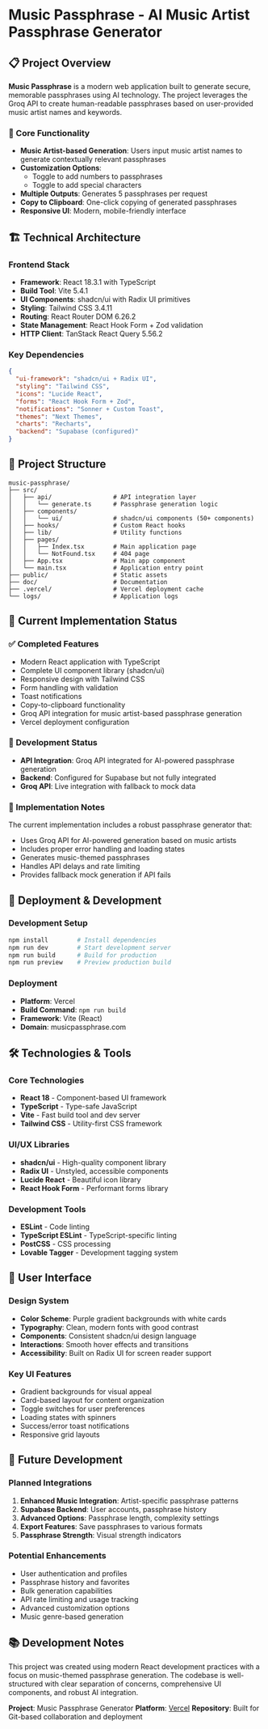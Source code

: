 # Music Passphrase - AI Music Artist Passphrase Generator

## 📋 Project Overview

**Music Passphrase** is a modern web application built to generate secure, memorable passphrases using AI technology. The project leverages the Groq API to create human-readable passphrases based on user-provided music artist names and keywords.

### 🎯 Core Functionality

- **Music Artist-based Generation**: Users input music artist names to generate contextually relevant passphrases
- **Customization Options**:
  - Toggle to add numbers to passphrases
  - Toggle to add special characters
- **Multiple Outputs**: Generates 5 passphrases per request
- **Copy to Clipboard**: One-click copying of generated passphrases
- **Responsive UI**: Modern, mobile-friendly interface

## 🏗️ Technical Architecture

### Frontend Stack

- **Framework**: React 18.3.1 with TypeScript
- **Build Tool**: Vite 5.4.1
- **UI Components**: shadcn/ui with Radix UI primitives
- **Styling**: Tailwind CSS 3.4.11
- **Routing**: React Router DOM 6.26.2
- **State Management**: React Hook Form + Zod validation
- **HTTP Client**: TanStack React Query 5.56.2

### Key Dependencies

```json
{
  "ui-framework": "shadcn/ui + Radix UI",
  "styling": "Tailwind CSS",
  "icons": "Lucide React",
  "forms": "React Hook Form + Zod",
  "notifications": "Sonner + Custom Toast",
  "themes": "Next Themes",
  "charts": "Recharts",
  "backend": "Supabase (configured)"
}
```

## 📁 Project Structure

```
music-passphrase/
├── src/
│   ├── api/                 # API integration layer
│   │   └── generate.ts      # Passphrase generation logic
│   ├── components/
│   │   └── ui/              # shadcn/ui components (50+ components)
│   ├── hooks/               # Custom React hooks
│   ├── lib/                 # Utility functions
│   ├── pages/
│   │   ├── Index.tsx        # Main application page
│   │   └── NotFound.tsx     # 404 page
│   ├── App.tsx              # Main app component
│   └── main.tsx             # Application entry point
├── public/                  # Static assets
├── doc/                     # Documentation
├── .vercel/                 # Vercel deployment cache
└── logs/                    # Application logs
```

## 🔧 Current Implementation Status

### ✅ Completed Features

- Modern React application with TypeScript
- Complete UI component library (shadcn/ui)
- Responsive design with Tailwind CSS
- Form handling with validation
- Toast notifications
- Copy-to-clipboard functionality
- Groq API integration for music artist-based passphrase generation
- Vercel deployment configuration

### 🚧 Development Status

- **API Integration**: Groq API integrated for AI-powered passphrase generation
- **Backend**: Configured for Supabase but not fully integrated
- **Groq API**: Live integration with fallback to mock data

### 📝 Implementation Notes

The current implementation includes a robust passphrase generator that:

- Uses Groq API for AI-powered generation based on music artists
- Includes proper error handling and loading states
- Generates music-themed passphrases
- Handles API delays and rate limiting
- Provides fallback mock generation if API fails

## 🚀 Deployment & Development

### Development Setup

```bash
npm install        # Install dependencies
npm run dev        # Start development server
npm run build      # Build for production
npm run preview    # Preview production build
```

### Deployment

- **Platform**: Vercel
- **Build Command**: `npm run build`
- **Framework**: Vite (React)
- **Domain**: musicpassphrase.com

## 🛠️ Technologies & Tools

### Core Technologies

- **React 18** - Component-based UI framework
- **TypeScript** - Type-safe JavaScript
- **Vite** - Fast build tool and dev server
- **Tailwind CSS** - Utility-first CSS framework

### UI/UX Libraries

- **shadcn/ui** - High-quality component library
- **Radix UI** - Unstyled, accessible components
- **Lucide React** - Beautiful icon library
- **React Hook Form** - Performant forms library

### Development Tools

- **ESLint** - Code linting
- **TypeScript ESLint** - TypeScript-specific linting
- **PostCSS** - CSS processing
- **Lovable Tagger** - Development tagging system

## 🎨 User Interface

### Design System

- **Color Scheme**: Purple gradient backgrounds with white cards
- **Typography**: Clean, modern fonts with good contrast
- **Components**: Consistent shadcn/ui design language
- **Interactions**: Smooth hover effects and transitions
- **Accessibility**: Built on Radix UI for screen reader support

### Key UI Features

- Gradient backgrounds for visual appeal
- Card-based layout for content organization
- Toggle switches for user preferences
- Loading states with spinners
- Success/error toast notifications
- Responsive grid layouts

## 🔮 Future Development

### Planned Integrations

1. **Enhanced Music Integration**: Artist-specific passphrase patterns
2. **Supabase Backend**: User accounts, passphrase history
3. **Advanced Options**: Passphrase length, complexity settings
4. **Export Features**: Save passphrases to various formats
5. **Passphrase Strength**: Visual strength indicators

### Potential Enhancements

- User authentication and profiles
- Passphrase history and favorites
- Bulk generation capabilities
- API rate limiting and usage tracking
- Advanced customization options
- Music genre-based generation

## 📚 Development Notes

This project was created using modern React development practices with a focus on music-themed passphrase generation. The codebase is well-structured with clear separation of concerns, comprehensive UI components, and robust AI integration.

**Project**: Music Passphrase Generator
**Platform**: [Vercel](https://vercel.com)
**Repository**: Built for Git-based collaboration and deployment

